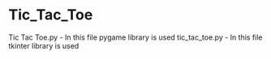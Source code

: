 # Tic_Tac_Toe

Tic Tac Toe.py - In this file pygame library is used
tic_tac_toe.py - In this file tkinter library is used
